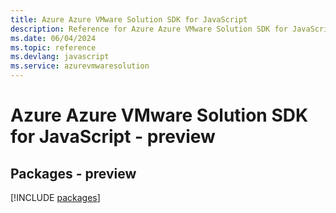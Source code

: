 ```yaml
---
title: Azure Azure VMware Solution SDK for JavaScript
description: Reference for Azure Azure VMware Solution SDK for JavaScript
ms.date: 06/04/2024
ms.topic: reference
ms.devlang: javascript
ms.service: azurevmwaresolution
---
```

# Azure Azure VMware Solution SDK for JavaScript - preview
## Packages - preview
[!INCLUDE [packages](azure-vmware-solution-index.md)]